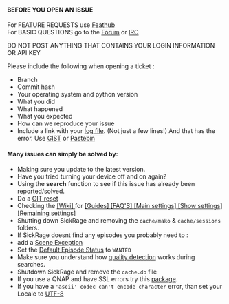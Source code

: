 #### BEFORE YOU OPEN AN ISSUE
For FEATURE REQUESTS use [Feathub](http://feathub.com/SiCKRAGE/SickRage)<br/>
For BASIC QUESTIONS go to the [Forum](https://sickrage.tv/forums/) or [IRC](https://kiwiirc.com/client/irc.freenode.net/?theme=basic#sickrage)

DO NOT POST ANYTHING THAT CONTAINS YOUR LOGIN INFORMATION OR API KEY<br />

Please include the following when opening a ticket :
 - Branch
 - Commit hash
 - Your operating system and python version
 - What you did
 - What happened
 - What you expected
 - How can we reproduce your issue
 - Include a link with your [log file](https://github.com/SiCKRAGE/sickrage-issues/wiki/FAQ's-and-Fixes#enable-debug-for-logs). (Not just a few lines!) And that has the error. Use [GIST](http://gist.github.com) or [Pastebin](http://pastebin.com/)

#### Many issues can simply be solved by:

- Making sure you update to the latest version. 
- Have you tried turning your device off and on again?
- Using the **search** function to see if this issue has already been reported/solved.
- Do a [GIT reset](https://github.com/SiCKRAGE/sickrage-issues/wiki/FAQ's-and-Fixes#update-problems-try-this)
- Checking the [ [Wiki] ](https://github.com/SiCKRAGE/sickrage-issues/wiki) for 
[ [Guides] ](https://github.com/SiCKRAGE/sickrage-issues/wiki/Installation-&-Configuration-Guides)
[ [FAQ'S] ](https://github.com/SiCKRAGE/sickrage-issues/wiki/FAQ%27s-and-Fixes) 
[ [Main settings] ](https://github.com/SiCKRAGE/sickrage-issues/wiki/Settings-explained) 
[ [Show settings] ](https://github.com/SiCKRAGE/sickrage-issues/wiki/Show-settings-explained) 
[ [Remaining settings] ](https://github.com/SiCKRAGE/sickrage-issues/wiki/Remaining-settings-explained) 
- Shutting down SickRage and removing the `cache/mako` & `cache/sessions` folders.
- If SickRage doesnt find any episodes you probably need to : 
 - add a [Scene Exception](https://github.com/SiCKRAGE/sickrage-issues/wiki/Scene-exceptions-and-numbering) 
 - Set the [Default Episode Status](https://github.com/SiCKRAGE/sickrage-issues/wiki/FAQ%27s-and-Fixes#newly-aired-shows-are-not-downloading-and-set-to-skippedignored) to `WANTED`
 - Make sure you understand how [quality detection](https://github.com/SiCKRAGE/sickrage-issues/wiki/Quality-Settings#quality-detectiondetermination) works during searches. 
 - Shutdown SickRage and remove the `cache.db` file
- If you use a QNAP and have SSL errors try this [package](http://apps.qnap.community/11-community/17-qsickrage).
- If you have a `'ascii' codec can't encode character` error, than set your Locale to [UTF-8](https://github.com/SiCKRAGE/sickrage-issues/wiki/FAQ%27s-and-Fixes#i-have-problems-with-special-characters-%C3%A9-etc-what-can-i-do)



